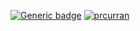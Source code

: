 [![Generic badge](https://img.shields.io/badge/docs-passing-<green>.svg)](https://prcurran.github.io/pdb_superimposer/)
[![prcurran](https://circleci.com/gh/prcurran/pdb_superimposer.svg?style=shield)](https://app.circleci.com/pipelines/github/prcurran)
